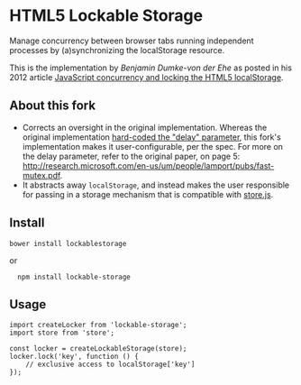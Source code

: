 # HTML5 Lockable Storage 

Manage concurrency between browser tabs running independent processes by (a)synchronizing the localStorage resource.

This is the implementation by *Benjamin Dumke-von der Ehe* as posted in his 2012 article [JavaScript concurrency and locking the HTML5 localStorage](http://balpha.de/2012/03/javascript-concurrency-and-locking-the-html5-localstorage/).

## About this fork

- Corrects an oversight in the original implementation. Whereas the original implementation [hard-coded the "delay" parameter](https://github.com/elad/LockableStorage/blob/master/LockableStorage.js#L79), this fork's implementation makes it user-configurable, per the spec. For more on the delay parameter, refer to the original paper, on page 5: http://research.microsoft.com/en-us/um/people/lamport/pubs/fast-mutex.pdf.
- It abstracts away `localStorage`, and instead makes the user responsible for passing in a storage mechanism that is compatible with [store.js](https://github.com/marcuswestin/store.js/).

## Install

    bower install lockablestorage

or

```
  npm install lockable-storage
```

## Usage
    import createLocker from 'lockable-storage';
    import store from 'store';

    const locker = createLockableStorage(store);
    locker.lock('key', function () {
        // exclusive access to localStorage['key']
    });
